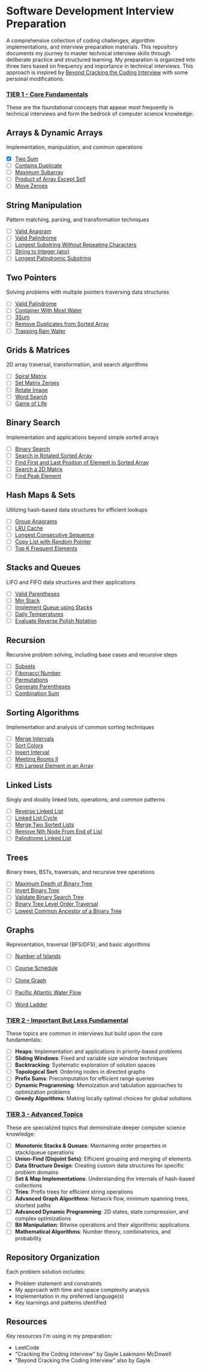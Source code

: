 # Software Development Interview Preparation

A comprehensive collection of coding challenges, algorithm implementations, and interview preparation materials. This repository documents my journey to master technical interview skills through deliberate practice and structured learning. My preparation is organized into three tiers based on frequency and importance in technical interviews. This approach is inspired by [Beyond Cracking the Coding Interview](https://www.beyondctci.com/) with some personal modifications.

### [TIER 1 - Core Fundamentals](./tier-1)

These are the foundational concepts that appear most frequently in technical interviews and form the bedrock of computer science knowledge:

## Arrays & Dynamic Arrays
Implementation, manipulation, and common operations

- [x] [Two Sum](/tier-1/arrays/EASY-two-sum)
- [ ] [Contains Duplicate](/tier-1/arrays/EASY-contains-duplicate)
- [ ] [Maximum Subarray](/tier-1/arrays/MEDIUM-maximum-subarray)
- [ ] [Product of Array Except Self](/tier-1/arrays/MEDIUM-product-of-array-except-self)
- [ ] [Move Zeroes](/tier-1/arrays/EASY-move-zeroes)

## String Manipulation
Pattern matching, parsing, and transformation techniques

- [ ] [Valid Anagram](/tier-1/string-manipulation/EASY-valid-anagram)
- [ ] [Valid Palindrome](/tier-1/string-manipulation/EASY-valid-palindrome)
- [ ] [Longest Substring Without Repeating Characters](/tier-1/string-manipulation/MEDIUM-longest-substring-without-repeating-characters)
- [ ] [String to Integer (atoi)](/tier-1/string-manipulation/MEDIUM-string-to-integer-atoi)
- [ ] [Longest Palindromic Substring](/tier-1/string-manipulation/MEDIUM-longest-palindromic-substring)

## Two Pointers
Solving problems with multiple pointers traversing data structures

- [ ] [Valid Palindrome](/tier-1/two-pointers/EASY-valid-palindrome)
- [ ] [Container With Most Water](/tier-1/two-pointers/MEDIUM-container-with-most-water)
- [ ] [3Sum](/tier-1/two-pointers/MEDIUM-3sum)
- [ ] [Remove Duplicates from Sorted Array](/tier-1/two-pointers/EASY-remove-duplicates-from-sorted-array)
- [ ] [Trapping Rain Water](/tier-1/two-pointers/HARD-trapping-rain-water)

## Grids & Matrices
2D array traversal, transformation, and search algorithms

- [ ] [Spiral Matrix](/tier-1/grids-matrices/MEDIUM-spiral-matrix)
- [ ] [Set Matrix Zeroes](/tier-1/grids-matrices/MEDIUM-set-matrix-zeroes)
- [ ] [Rotate Image](/tier-1/grids-matrices/MEDIUM-rotate-image)
- [ ] [Word Search](/tier-1/grids-matrices/MEDIUM-word-search)
- [ ] [Game of Life](/tier-1/grids-matrices/MEDIUM-game-of-life)

## Binary Search
Implementation and applications beyond simple sorted arrays

- [ ] [Binary Search](/tier-1/binary-search/EASY-binary-search)
- [ ] [Search in Rotated Sorted Array](/tier-1/binary-search/MEDIUM-search-in-rotated-sorted-array)
- [ ] [Find First and Last Position of Element in Sorted Array](/tier-1/binary-search/MEDIUM-find-first-and-last-position)
- [ ] [Search a 2D Matrix](/tier-1/binary-search/MEDIUM-search-a-2d-matrix)
- [ ] [Find Peak Element](/tier-1/binary-search/MEDIUM-find-peak-element)

## Hash Maps & Sets
Utilizing hash-based data structures for efficient lookups

- [ ] [Group Anagrams](/tier-1/hash-maps-sets/MEDIUM-group-anagrams)
- [ ] [LRU Cache](/tier-1/hash-maps-sets/MEDIUM-lru-cache)
- [ ] [Longest Consecutive Sequence](/tier-1/hash-maps-sets/MEDIUM-longest-consecutive-sequence)
- [ ] [Copy List with Random Pointer](/tier-1/hash-maps-sets/MEDIUM-copy-list-with-random-pointer)
- [ ] [Top K Frequent Elements](/tier-1/hash-maps-sets/MEDIUM-top-k-frequent-elements)

## Stacks and Queues
LIFO and FIFO data structures and their applications

- [ ] [Valid Parentheses](/tier-1/stacks-queues/EASY-valid-parentheses)
- [ ] [Min Stack](/tier-1/stacks-queues/MEDIUM-min-stack)
- [ ] [Implement Queue using Stacks](/tier-1/stacks-queues/EASY-implement-queue-using-stacks)
- [ ] [Daily Temperatures](/tier-1/stacks-queues/MEDIUM-daily-temperatures)
- [ ] [Evaluate Reverse Polish Notation](/tier-1/stacks-queues/MEDIUM-evaluate-reverse-polish-notation)

## Recursion
Recursive problem solving, including base cases and recursive steps

- [ ] [Subsets](/tier-1/recursion/MEDIUM-subsets)
- [ ] [Fibonacci Number](/tier-1/recursion/EASY-fibonacci-number)
- [ ] [Permutations](/tier-1/recursion/MEDIUM-permutations)
- [ ] [Generate Parentheses](/tier-1/recursion/MEDIUM-generate-parentheses)
- [ ] [Combination Sum](/tier-1/recursion/MEDIUM-combination-sum)

## Sorting Algorithms
Implementation and analysis of common sorting techniques

- [ ] [Merge Intervals](/tier-1/sorting/MEDIUM-merge-intervals)
- [ ] [Sort Colors](/tier-1/sorting/MEDIUM-sort-colors)
- [ ] [Insert Interval](/tier-1/sorting/MEDIUM-insert-interval)
- [ ] [Meeting Rooms II](/tier-1/sorting/MEDIUM-meeting-rooms-ii)
- [ ] [Kth Largest Element in an Array](/tier-1/sorting/MEDIUM-kth-largest-element-in-array)

## Linked Lists
Singly and doubly linked lists, operations, and common patterns

- [ ] [Reverse Linked List](/tier-1/linked-lists/EASY-reverse-linked-list)
- [ ] [Linked List Cycle](/tier-1/linked-lists/EASY-linked-list-cycle)
- [ ] [Merge Two Sorted Lists](/tier-1/linked-lists/EASY-merge-two-sorted-lists)
- [ ] [Remove Nth Node From End of List](/tier-1/linked-lists/MEDIUM-remove-nth-node-from-end)
- [ ] [Palindrome Linked List](/tier-1/linked-lists/EASY-palindrome-linked-list)

## Trees
Binary trees, BSTs, traversals, and recursive tree operations

- [ ] [Maximum Depth of Binary Tree](/tier-1/trees/EASY-maximum-depth-of-binary-tree)
- [ ] [Invert Binary Tree](/tier-1/trees/EASY-invert-binary-tree)
- [ ] [Validate Binary Search Tree](/tier-1/trees/MEDIUM-validate-binary-search-tree)
- [ ] [Binary Tree Level Order Traversal](/tier-1/trees/MEDIUM-binary-tree-level-order-traversal)
- [ ] [Lowest Common Ancestor of a Binary Tree](/tier-1/trees/MEDIUM-lowest-common-ancestor)

## Graphs
Representation, traversal (BFS/DFS), and basic algorithms

- [ ] [Number of Islands](/tier-1/graphs/MEDIUM-number-of-islands)
- [ ] [Course Schedule](/tier-1/graphs/MEDIUM-course-schedule)
- [ ] [Clone Graph](/tier-1/graphs/MEDIUM-clone-graph)
- [ ] [Pacific Atlantic Water Flow](/tier-1/graphs/MEDIUM-pacific-atlantic-water-flow)
- [ ] [Word Ladder](/tier-1/graphs/HARD-word-ladder)



### [TIER 2 - Important But Less Fundamental](./tier-2)

These topics are common in interviews but build upon the core fundamentals:

- [ ] **Heaps**: Implementation and applications in priority-based problems
- [ ] **Sliding Windows**: Fixed and variable size window techniques
- [ ] **Backtracking**: Systematic exploration of solution spaces
- [ ] **Topological Sort**: Ordering nodes in directed graphs
- [ ] **Prefix Sums**: Precomputation for efficient range queries
- [ ] **Dynamic Programming**: Memoization and tabulation approaches to optimization problems
- [ ] **Greedy Algorithms**: Making locally optimal choices for global solutions

### [TIER 3 - Advanced Topics](./tier-3)

These are specialized topics that demonstrate deeper computer science knowledge:

- [ ] **Monotonic Stacks & Queues**: Maintaining order properties in stack/queue operations
- [ ] **Union-Find (Disjoint Sets)**: Efficient grouping and merging of elements
- [ ] **Data Structure Design**: Creating custom data structures for specific problem domains
- [ ] **Set & Map Implementations**: Understanding the internals of hash-based collections
- [ ] **Tries**: Prefix trees for efficient string operations
- [ ] **Advanced Graph Algorithms**: Network flow, minimum spanning trees, shortest paths
- [ ] **Advanced Dynamic Programming**: 2D states, state compression, and complex optimizations
- [ ] **Bit Manipulation**: Bitwise operations and their algorithmic applications
- [ ] **Mathematical Algorithms**: Number theory, combinatorics, and probability

## Repository Organization

Each problem solution includes:

- Problem statement and constraints
- My approach with time and space complexity analysis
- Implementation in my preferred language(s)
- Key learnings and patterns identified

## Resources

Key resources I'm using in my preparation:

- LeetCode
- "Cracking the Coding Interview" by Gayle Laakmann McDowell
- "Beyond Cracking the Coding Interview" also by Gayle
